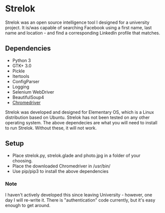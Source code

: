 # Strelok
Strelok was an open source intelligence tool I designed for a university project. It is/was capable of searching Facebook using a first name, last name and location - and find a corresponding LinkedIn profile that matches.

## Dependencies
* Python 3
* GTK+ 3.0
* Pickle
* Itertools
* ConfigParser
* Logging
* Selenium WebDriver
* BeautifulSoup4
* [Chromedriver](https://sites.google.com/a/chromium.org/chromedriver/)

Strelok was developed and designed for Elementary OS, which is a Linux distribution based on Ubuntu. Strelok has not been tested on any other operating system. The above dependecies are what you will need to install to run Strelok. Without these, it will not work.

## Setup
* Place strelok.py, strelok.glade and photo.jpg in a folder of your choosing.
* Place the downloaded Chromedriver in /usr/bin/
* Use pip/pip3 to install the above dependencies

### Note
I haven't actively developed this since leaving University - however, one day I will re-write it. There is "authentication" code currently, but it's easy enough to get around.
